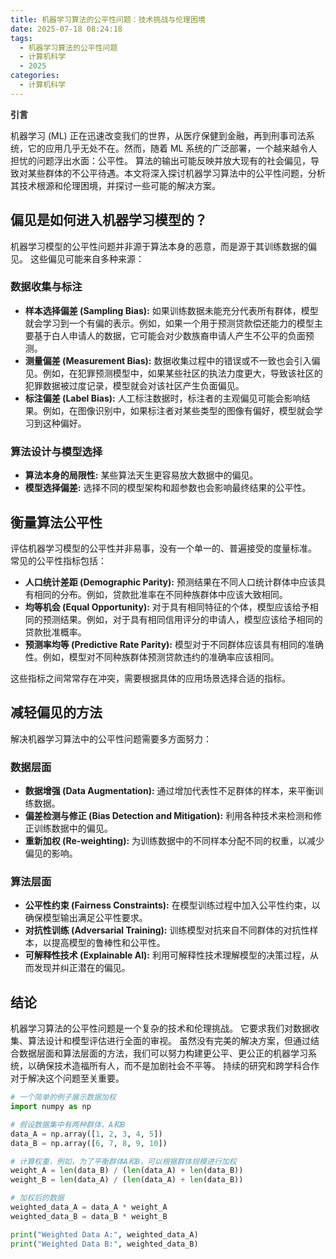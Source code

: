 ```yaml
---
title: 机器学习算法的公平性问题：技术挑战与伦理困境
date: 2025-07-18 08:24:18
tags:
  - 机器学习算法的公平性问题
  - 计算机科学
  - 2025
categories:
  - 计算机科学
---
```


**引言**

机器学习 (ML) 正在迅速改变我们的世界，从医疗保健到金融，再到刑事司法系统，它的应用几乎无处不在。然而，随着 ML 系统的广泛部署，一个越来越令人担忧的问题浮出水面：公平性。  算法的输出可能反映并放大现有的社会偏见，导致对某些群体的不公平待遇。本文将深入探讨机器学习算法中的公平性问题，分析其技术根源和伦理困境，并探讨一些可能的解决方案。


## 偏见是如何进入机器学习模型的？

机器学习模型的公平性问题并非源于算法本身的恶意，而是源于其训练数据的偏见。  这些偏见可能来自多种来源：

### 数据收集与标注

* **样本选择偏差 (Sampling Bias):**  如果训练数据未能充分代表所有群体，模型就会学习到一个有偏的表示。例如，如果一个用于预测贷款偿还能力的模型主要基于白人申请人的数据，它可能会对少数族裔申请人产生不公平的负面预测。
* **测量偏差 (Measurement Bias):**  数据收集过程中的错误或不一致也会引入偏见。例如，在犯罪预测模型中，如果某些社区的执法力度更大，导致该社区的犯罪数据被过度记录，模型就会对该社区产生负面偏见。
* **标注偏差 (Label Bias):**  人工标注数据时，标注者的主观偏见可能会影响结果。例如，在图像识别中，如果标注者对某些类型的图像有偏好，模型就会学习到这种偏好。

### 算法设计与模型选择

* **算法本身的局限性:**  某些算法天生更容易放大数据中的偏见。
* **模型选择偏差:**  选择不同的模型架构和超参数也会影响最终结果的公平性。


## 衡量算法公平性

评估机器学习模型的公平性并非易事，没有一个单一的、普遍接受的度量标准。 常见的公平性指标包括：

* **人口统计差距 (Demographic Parity):**  预测结果在不同人口统计群体中应该具有相同的分布。例如，贷款批准率在不同种族群体中应该大致相同。
* **均等机会 (Equal Opportunity):**  对于具有相同特征的个体，模型应该给予相同的预测结果。例如，对于具有相同信用评分的申请人，模型应该给予相同的贷款批准概率。
* **预测率均等 (Predictive Rate Parity):**  模型对于不同群体应该具有相同的准确性。例如，模型对不同种族群体预测贷款违约的准确率应该相同。

这些指标之间常常存在冲突，需要根据具体的应用场景选择合适的指标。


##  减轻偏见的方法

解决机器学习算法中的公平性问题需要多方面努力：

### 数据层面

* **数据增强 (Data Augmentation):**  通过增加代表性不足群体的样本，来平衡训练数据。
* **偏差检测与修正 (Bias Detection and Mitigation):**  利用各种技术来检测和修正训练数据中的偏见。
* **重新加权 (Re-weighting):**  为训练数据中的不同样本分配不同的权重，以减少偏见的影响。

### 算法层面

* **公平性约束 (Fairness Constraints):**  在模型训练过程中加入公平性约束，以确保模型输出满足公平性要求。
* **对抗性训练 (Adversarial Training):**  训练模型对抗来自不同群体的对抗性样本，以提高模型的鲁棒性和公平性。
* **可解释性技术 (Explainable AI):**  利用可解释性技术理解模型的决策过程，从而发现并纠正潜在的偏见。


## 结论

机器学习算法的公平性问题是一个复杂的技术和伦理挑战。  它要求我们对数据收集、算法设计和模型评估进行全面的审视。  虽然没有完美的解决方案，但通过结合数据层面和算法层面的方法，我们可以努力构建更公平、更公正的机器学习系统，以确保技术造福所有人，而不是加剧社会不平等。  持续的研究和跨学科合作对于解决这个问题至关重要。


```python
# 一个简单的例子展示数据加权
import numpy as np

# 假设数据集中有两种群体，A和B
data_A = np.array([1, 2, 3, 4, 5])
data_B = np.array([6, 7, 8, 9, 10])

# 计算权重，例如，为了平衡群体A和B，可以根据群体规模进行加权
weight_A = len(data_B) / (len(data_A) + len(data_B))
weight_B = len(data_A) / (len(data_A) + len(data_B))

# 加权后的数据
weighted_data_A = data_A * weight_A
weighted_data_B = data_B * weight_B

print("Weighted Data A:", weighted_data_A)
print("Weighted Data B:", weighted_data_B)
```